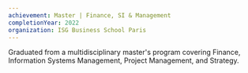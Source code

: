 ```yaml
---
achievement: Master | Finance, SI & Management
completionYear: 2022
organization: ISG Business School Paris
---
```


Graduated from a multidisciplinary master's program covering Finance, Information Systems Management, Project Management, and Strategy.



